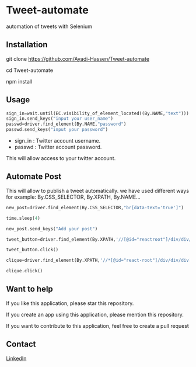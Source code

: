 # Tweet-automate
automation of tweets with Selenium

## Installation
git clone https://github.com/Ayadi-Hassen/Tweet-automate

cd Tweet-automate

npm install

## Usage
```python
sign_in=wait.until(EC.visibility_of_element_located((By.NAME,"text")))
sign_in.send_keys("input your user_name") 
passwd=driver.find_element(By.NAME,"password")
passwd.send_keys("input your password")


```

- sign_in : Twitter account username.
- passwd :  Twitter account password.

This will allow access to your twitter account. 

## Automate Post
This will allow to publish a tweet automatically. we have used different ways for example: By.CSS_SELECTOR, By.XPATH, By.NAME...   

```python
new_post=driver.find_element(By.CSS_SELECTOR,"br[data-text='true']")

time.sleep(4)

new_post.send_keys("Add your post")

tweet_button=driver.find_element(By.XPATH,'//[@id="reactroot"]/div/div/div[2]/main/div/div/div/div/div/div[2]/div/div[2]/div[1]/div/div/div/div[2]/div[3]/div/div/div[2]/div[3]/div/span/span')

tweet_button.click()

clique=driver.find_element(By.XPATH,'//*[@id="react-root"]/div/div/div[2]/header/div/div/div/div[2]/div/div/div/div/div[2]/div/div[2]/div/div/div[4]/div')

clique.click()


```

## Want to help 
If you like this application, please star this repository.

If you create an app using this application, please mention this repository.

If you want to contribute to this application, feel free to create a pull request

## Contact 

[LinkedIn](https://www.linkedin.com/in/hassen-ayadi-8534661ba/)



